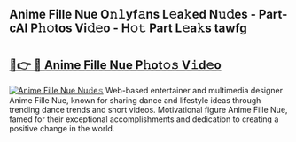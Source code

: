 ## Anime Fille Nue O𝚗𝚕yf𝚊ns L𝚎a𝚔ed N𝚞𝚍es - Part-cAI P𝚑𝚘tos Vi𝚍𝚎o - H𝚘𝚝 Part L𝚎a𝚔s tawfg

# <h2><a href="http://kfebhzk.oniu.top/?m=Anime+Fille+Nue">🔗👉 🔴 Anime Fille Nue P𝚑ot𝚘𝚜 V𝚒d𝚎o</a></h2>

[![Anime Fille Nue Nu𝚍e𝚜](https://i.imgur.com/0qMVB7G.gif)](http://kfebhzk.oniu.top/?m=Anime+Fille+Nue)
Web-based entertainer and multimedia designer Anime Fille Nue, known for sharing dance and lifestyle ideas through trending dance trends and short videos. Motivational figure Anime Fille Nue, famed for their exceptional accomplishments and dedication to creating a positive change in the world.  

